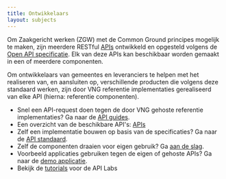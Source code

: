 ```yaml
---
title: Ontwikkelaars
layout: subjects
---
```


Om Zaakgericht werken (ZGW) met de Common Ground principes mogelijk te maken,
zijn meerdere RESTful [APIs](../standaard/apis/index) ontwikkeld en opgesteld volgens de
[Open API specificatie][oas3]. Elk van deze APIs kan beschikbaar worden gemaakt
in een of meerdere componenten.

[oas3]: https://swagger.io/specification/

Om ontwikkelaars van gemeentes en leveranciers te helpen met het realiseren
van, en aansluiten op, verschillende producten die volgens deze standaard
werken, zijn door VNG referentie implementaties gerealiseerd van elke API
(hierna: referentie componenten).

* Snel een API-request doen tegen de door VNG gehoste referentie
  implementaties? Ga naar de [API guides](guides).
* Een overzicht van de beschikbare API's: [APIs](../standaard/apis/index)
* Zelf een implementatie bouwen op basis van de specificaties? Ga naar de
  [API standaard](../standaard/index).
* Zelf de componenten draaien voor eigen gebruik? Ga
  [aan de slag](aan-de-slag).
* Voorbeeld applicaties gebruiken tegen de eigen of gehoste APIs? Ga naar de
  [demo applicatie](demo-applicatie).
* Bekijk de [tutorials](./tutorials/index) voor de API Labs
